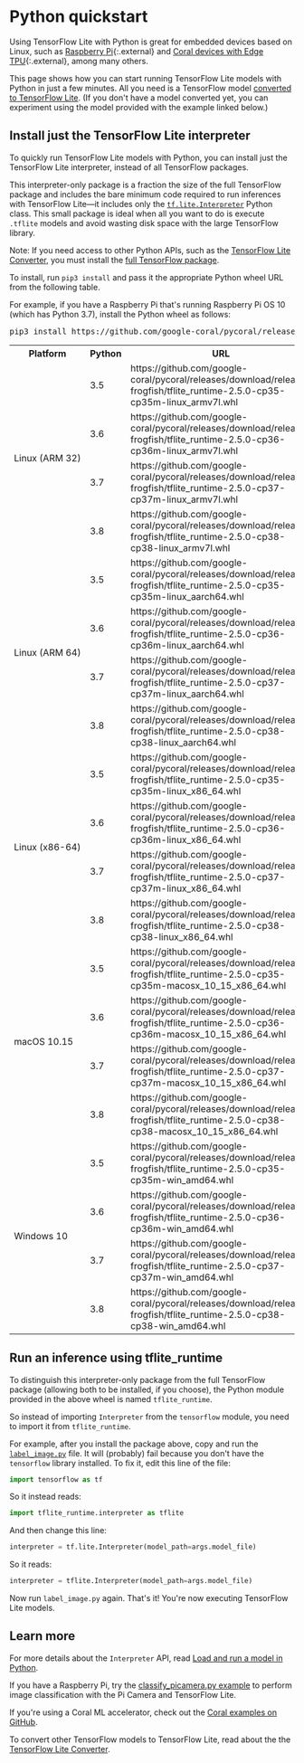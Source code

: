 # Python quickstart

Using TensorFlow Lite with Python is great for embedded devices based on Linux,
such as [Raspberry Pi](https://www.raspberrypi.org/){:.external} and
[Coral devices with Edge TPU](https://coral.withgoogle.com/){:.external},
among many others.

This page shows how you can start running TensorFlow Lite models with Python in
just a few minutes. All you need is a TensorFlow model [converted to TensorFlow
Lite](../convert/). (If you don't have a model converted yet, you can experiment
using the model provided with the example linked below.)

## Install just the TensorFlow Lite interpreter

To quickly run TensorFlow Lite models with Python, you can install just the
TensorFlow Lite interpreter, instead of all TensorFlow packages.

This interpreter-only package is a fraction the size of the full TensorFlow
package and includes the bare minimum code required to run inferences with
TensorFlow Lite—it includes only the
[`tf.lite.Interpreter`](https://www.tensorflow.org/api_docs/python/tf/lite/Interpreter)
Python class. This small package is ideal when all you want to do is execute
`.tflite` models and avoid wasting disk space with the large TensorFlow library.

Note: If you need access to other Python APIs, such as the [TensorFlow Lite
Converter](../convert/python_api.md), you must install the [full TensorFlow
package](https://www.tensorflow.org/install/).

To install, run `pip3 install` and pass it the appropriate Python wheel URL from
the following table.

For example, if you have a Raspberry Pi that's running Raspberry Pi OS 10 (which
has Python 3.7), install the Python wheel as follows:

<pre class="devsite-terminal devsite-click-to-copy">
pip3 install https://github.com/google-coral/pycoral/releases/download/release-frogfish/tflite_runtime-2.5.0-cp37-cp37m-linux_armv7l.whl
</pre>

<table>
<tr><th>Platform</th><th>Python</th><th>URL</th></tr>
<tr>
  <td style="white-space:nowrap" rowspan="4">Linux (ARM 32)</td>
  <td style="white-space:nowrap">3.5</td>
  <td>https://github.com/google-coral/pycoral/releases/download/release-frogfish/tflite_runtime-2.5.0-cp35-cp35m-linux_armv7l.whl</td>
</tr>
<tr>
  <!-- ARM 32 -->
  <td style="white-space:nowrap">3.6</td>
  <td>https://github.com/google-coral/pycoral/releases/download/release-frogfish/tflite_runtime-2.5.0-cp36-cp36m-linux_armv7l.whl</td>
</tr>
<tr>
  <!-- ARM 32 -->
  <td style="white-space:nowrap">3.7</td>
  <td>https://github.com/google-coral/pycoral/releases/download/release-frogfish/tflite_runtime-2.5.0-cp37-cp37m-linux_armv7l.whl</td>
</tr>
<tr>
  <!-- ARM 32 -->
  <td style="white-space:nowrap">3.8</td>
  <td>https://github.com/google-coral/pycoral/releases/download/release-frogfish/tflite_runtime-2.5.0-cp38-cp38-linux_armv7l.whl</td>
</tr>

<tr>
  <td style="white-space:nowrap" rowspan="4">Linux (ARM 64)</td>
  <td style="white-space:nowrap">3.5</td>
  <td>https://github.com/google-coral/pycoral/releases/download/release-frogfish/tflite_runtime-2.5.0-cp35-cp35m-linux_aarch64.whl</td>
</tr>
<tr>
  <!-- ARM 64 -->
  <td style="white-space:nowrap">3.6</td>
  <td>https://github.com/google-coral/pycoral/releases/download/release-frogfish/tflite_runtime-2.5.0-cp36-cp36m-linux_aarch64.whl</td>
</tr>
<tr>
  <!-- ARM 64 -->
  <td style="white-space:nowrap">3.7</td>
  <td>https://github.com/google-coral/pycoral/releases/download/release-frogfish/tflite_runtime-2.5.0-cp37-cp37m-linux_aarch64.whl</td>
</tr>
<tr>
  <!-- ARM 64 -->
  <td style="white-space:nowrap">3.8</td>
  <td>https://github.com/google-coral/pycoral/releases/download/release-frogfish/tflite_runtime-2.5.0-cp38-cp38-linux_aarch64.whl</td>
</tr>

<tr>
  <td style="white-space:nowrap" rowspan="4">Linux (x86-64)</td>
  <td style="white-space:nowrap">3.5</td>
  <td>https://github.com/google-coral/pycoral/releases/download/release-frogfish/tflite_runtime-2.5.0-cp35-cp35m-linux_x86_64.whl</td>
</tr>
<tr>
  <!-- x86-64 -->
  <td style="white-space:nowrap">3.6</td>
  <td>https://github.com/google-coral/pycoral/releases/download/release-frogfish/tflite_runtime-2.5.0-cp36-cp36m-linux_x86_64.whl</td>
</tr>
<tr>
  <!-- x86-64 -->
  <td style="white-space:nowrap">3.7</td>
  <td>https://github.com/google-coral/pycoral/releases/download/release-frogfish/tflite_runtime-2.5.0-cp37-cp37m-linux_x86_64.whl</td>
</tr>
<tr>
  <!-- x86-64 -->
  <td style="white-space:nowrap">3.8</td>
  <td>https://github.com/google-coral/pycoral/releases/download/release-frogfish/tflite_runtime-2.5.0-cp38-cp38-linux_x86_64.whl</td>
</tr>

<tr>
  <td style="white-space:nowrap" rowspan="4">macOS 10.15</td>
  <td style="white-space:nowrap">3.5</td>
  <td>https://github.com/google-coral/pycoral/releases/download/release-frogfish/tflite_runtime-2.5.0-cp35-cp35m-macosx_10_15_x86_64.whl</td>
</tr>
<tr>
  <!-- Mac -->
  <td style="white-space:nowrap">3.6</td>
  <td>https://github.com/google-coral/pycoral/releases/download/release-frogfish/tflite_runtime-2.5.0-cp36-cp36m-macosx_10_15_x86_64.whl</td>
</tr>
<tr>
  <!-- Mac -->
  <td style="white-space:nowrap">3.7</td>
  <td>https://github.com/google-coral/pycoral/releases/download/release-frogfish/tflite_runtime-2.5.0-cp37-cp37m-macosx_10_15_x86_64.whl</td>
</tr>
<tr>
  <!-- Mac -->
  <td style="white-space:nowrap">3.8</td>
  <td>https://github.com/google-coral/pycoral/releases/download/release-frogfish/tflite_runtime-2.5.0-cp38-cp38-macosx_10_15_x86_64.whl</td>
</tr>

<tr>
  <td style="white-space:nowrap" rowspan="4">Windows 10</td>
  <td style="white-space:nowrap">3.5</td>
  <td>https://github.com/google-coral/pycoral/releases/download/release-frogfish/tflite_runtime-2.5.0-cp35-cp35m-win_amd64.whl</td>
</tr>
<tr>
  <!-- Win -->
  <td style="white-space:nowrap">3.6</td>
  <td>https://github.com/google-coral/pycoral/releases/download/release-frogfish/tflite_runtime-2.5.0-cp36-cp36m-win_amd64.whl</td>
</tr>
<tr>
  <!-- Win -->
  <td style="white-space:nowrap">3.7</td>
  <td>https://github.com/google-coral/pycoral/releases/download/release-frogfish/tflite_runtime-2.5.0-cp37-cp37m-win_amd64.whl</td>
</tr>
<tr>
  <!-- Win -->
  <td style="white-space:nowrap">3.8</td>
  <td>https://github.com/google-coral/pycoral/releases/download/release-frogfish/tflite_runtime-2.5.0-cp38-cp38-win_amd64.whl</td>
</tr>

</table>

## Run an inference using tflite_runtime

To distinguish this interpreter-only package from the full TensorFlow package
(allowing both to be installed, if you choose), the Python module provided in
the above wheel is named `tflite_runtime`.

So instead of importing `Interpreter` from the `tensorflow` module, you need to
import it from `tflite_runtime`.

For example, after you install the package above, copy and run the
[`label_image.py`](
https://github.com/tensorflow/tensorflow/tree/master/tensorflow/lite/examples/python/)
file. It will (probably) fail because you don't have the `tensorflow` library
installed. To fix it, edit this line of the file:

```python
import tensorflow as tf
```

So it instead reads:

```python
import tflite_runtime.interpreter as tflite
```

And then change this line:

```python
interpreter = tf.lite.Interpreter(model_path=args.model_file)
```

So it reads:

```python
interpreter = tflite.Interpreter(model_path=args.model_file)
```

Now run `label_image.py` again. That's it! You're now executing TensorFlow Lite
models.

## Learn more

For more details about the `Interpreter` API, read
[Load and run a model in Python](inference.md#load-and-run-a-model-in-python).

If you have a Raspberry Pi, try the
[classify_picamera.py example](https://github.com/tensorflow/examples/tree/master/lite/examples/image_classification/raspberry_pi)
to perform image classification with the Pi Camera and TensorFlow Lite.

If you're using a Coral ML accelerator, check out the
[Coral examples on GitHub](https://github.com/google-coral/tflite/tree/master/python/examples).

To convert other TensorFlow models to TensorFlow Lite, read about the
the [TensorFlow Lite Converter](../convert/).
